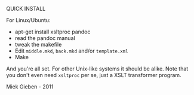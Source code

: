 QUICK INSTALL

For Linux/Ubuntu:

* apt-get install xsltproc pandoc
* read the pandoc manual
* tweak the makefile
* Edit `middle.mkd`, `back.mkd` and/or `template.xml`
* Make

And you're all set. For other Unix-like systems it should be alike. Note that
you don't even need `xsltproc` per se, just a XSLT transformer program.

Miek Gieben - 2011
